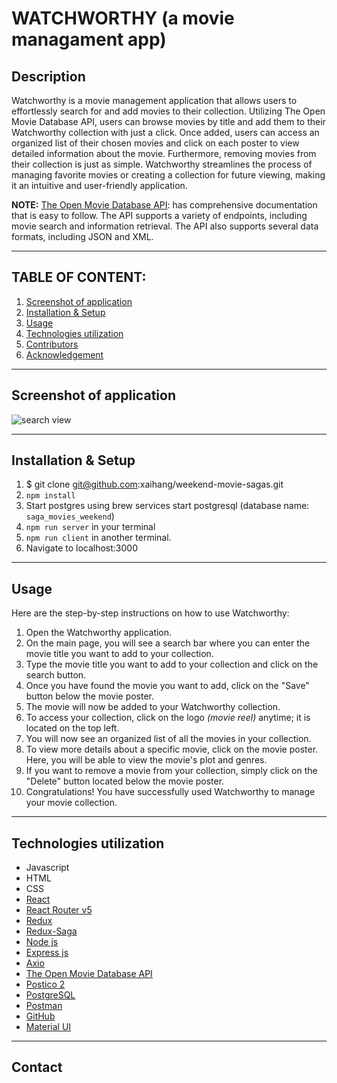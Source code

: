 # WATCHWORTHY (a movie managament app)

## Description
Watchworthy is a movie management application that allows users to effortlessly search for and add movies to their collection. Utilizing The Open Movie Database API, users can browse movies by title and add them to their Watchworthy collection with just a click. Once added, users can access an organized list of their chosen movies and click on each poster to view detailed information about the movie. Furthermore, removing movies from their collection is just as simple. Watchworthy streamlines the process of managing favorite movies or creating a collection for future viewing, making it an intuitive and user-friendly application.

**NOTE:** 
 [The Open Movie Database API](https://www.omdbapi.com/): has comprehensive documentation that is easy to follow. The API supports a variety of endpoints, including movie search and information retrieval. The API also supports several data formats, including JSON and XML.

---
## **TABLE OF CONTENT:**
1. [Screenshot of application](#screenshot-of-application)
1. [Installation & Setup](#installation--setup)
1. [Usage](#usage)
1. [Technologies utilization](#technologies-utilization)
1. [Contributors](#contributors)
1. [Acknowledgement](#acknowledgement)

---
## Screenshot of application
![search view](./public/searchvview.png)

---

## Installation & Setup
1. $ git clone git@github.com:xaihang/weekend-movie-sagas.git
1. `npm install`
1. Start postgres using brew services start postgresql (database name: `saga_movies_weekend`)
1. `npm run server` in your terminal
1. `npm run client` in another terminal. 
1. Navigate to localhost:3000

---

## Usage
Here are the step-by-step instructions on how to use Watchworthy:

1. Open the Watchworthy application.
1. On the main page, you will see a search bar where you can enter the movie title you want to add to your collection.
1. Type the movie title you want to add to your collection and click on the search button.
1. Once you have found the movie you want to add, click on the "Save" button below the movie poster.
1. The movie will now be added to your Watchworthy collection.
1. To access your collection, click on the logo *(movie reel)* anytime; it is located on the top left. 
1. You will now see an organized list of all the movies in your collection.
1. To view more details about a specific movie, click on the movie poster.
Here, you will be able to view the movie's plot and genres. 
1. If you want to remove a movie from your collection, simply click on the "Delete" button located below the movie poster.
1. Congratulations! You have successfully used Watchworthy to manage your movie collection.


---

## Technologies utilization 

* Javascript
* HTML
* CSS
* [React](https://reactjs.org/)
* [React Router v5](https://v5.reactrouter.com/web/guides/quick-start)
* [Redux](https://redux.js.org/)
* [Redux-Saga](https://redux-saga.js.org/)
* [Node js](https://nodejs.org/en/about/)
* [Express js](https://expressjs.com/)
* [Axio](https://axio.com/)
* [The Open Movie Database API](https://www.omdbapi.com/)
* [Postico 2](https://eggerapps.at/postico2/)
* [PostgreSQL](https://www.postgresql.org/)
* [Postman](https://www.postman.com/)
* [GitHub](https://github.com/xaihang/) 
* [Material UI](https://mui.com/)

---
## Contact 
 
